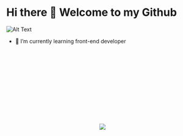 # Hi there 👋 Welcome to my Github

![Alt Text](https://pa1.narvii.com/6237/b28af289d54aed98472e48c81d67e99ffce73535_hq.gif)

- 🌱 I’m currently learning front-end developer 


<p align="center"  >
  <img align="center" height="180" https://github-readme-stats.vercel.app/api?username=anuraghazra&show_icons=true&theme=radical />
</p>

<p align="center">
  <img src="https://capsule-render.vercel.app/api?type=waving&color=gradient&height=60&section=footer"/>
</p>
<!--
**TanatornZ/TanatornZ** is a ✨ _special_ ✨ repository because its `README.md` (this file) appears on your GitHub profile.

Here are some ideas to get you started:

- 🔭 I’m currently working on ...
- 🌱 I’m currently learning ...
- 👯 I’m looking to collaborate on ...
- 🤔 I’m looking for help with ...
- 💬 Ask me about ...
- 📫 How to reach me: ...
- 😄 Pronouns: ...
- ⚡ Fun fact: ...
-->
